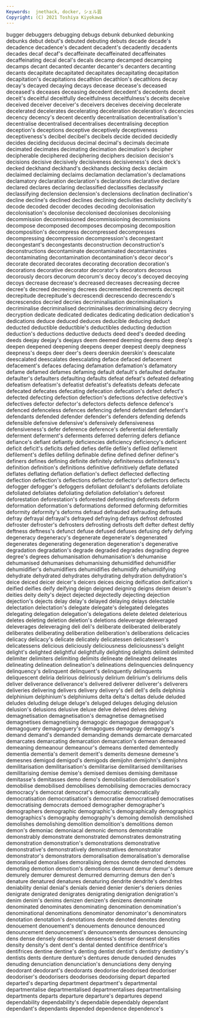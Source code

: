 ```yaml
---
Keywords:  jnethack, docker, シェル芸
Copyright: (C) 2021 Toshiya Kiyokawa
---
```

bugger
debuggers debugging debugs debunk debunked debunking debunks debut debut's debuted
debuting debuts decade decade's decadence decadence's decadent decadent's decadently decadents
decades decaf decaf's decaffeinate decaffeinated decaffeinates decaffeinating decal decal's decals
decamp decamped decamping decamps decant decanted decanter decanter's decanters decanting
decants decapitate decapitated decapitates decapitating decapitation decapitation's decapitations decathlon decathlon's
decathlons decay decay's decayed decaying decays decease decease's deceased deceased's
deceases deceasing decedent decedent's decedents deceit deceit's deceitful deceitfully deceitfulness
deceitfulness's deceits deceive deceived deceiver deceiver's deceivers deceives deceiving decelerate
decelerated decelerates decelerating deceleration deceleration's decencies decency decency's decent decently
decentralisation decentralisation's decentralise decentralised decentralises decentralising deception deception's deceptions deceptive
deceptively deceptiveness deceptiveness's decibel decibel's decibels decide decided decidedly decides
deciding deciduous decimal decimal's decimals decimate decimated decimates decimating decimation
decimation's decipher decipherable deciphered deciphering deciphers decision decision's decisions decisive
decisively decisiveness decisiveness's deck deck's decked deckhand deckhand's deckhands decking
decks declaim declaimed declaiming declaims declamation declamation's declamations declamatory declaration
declaration's declarations declarative declare declared declares declaring declassified declassifies declassify
declassifying declension declension's declensions declination declination's decline decline's declined declines
declining declivities declivity declivity's decode decoded decoder decodes decoding decolonisation
decolonisation's decolonise decolonised decolonises decolonising decommission decommissioned decommissioning decommissions decompose
decomposed decomposes decomposing decomposition decomposition's decompress decompressed decompresses decompressing decompression
decompression's decongestant decongestant's decongestants deconstruction deconstruction's deconstructions decontaminate decontaminated decontaminates
decontaminating decontamination decontamination's decor decor's decorate decorated decorates decorating decoration
decoration's decorations decorative decorator decorator's decorators decorous decorously decors decorum
decorum's decoy decoy's decoyed decoying decoys decrease decrease's decreased decreases
decreasing decree decree's decreed decreeing decrees decremented decrements decrepit decrepitude
decrepitude's decrescendi decrescendo decrescendo's decrescendos decried decries decriminalisation decriminalisation's decriminalise
decriminalised decriminalises decriminalising decry decrying decryption dedicate dedicated dedicates dedicating
dedication dedication's dedications deduce deduced deduces deducible deducing deduct deducted
deductible deductible's deductibles deducting deduction deduction's deductions deductive deducts deed
deed's deeded deeding deeds deejay deejay's deejays deem deemed deeming
deems deep deep's deepen deepened deepening deepens deeper deepest deeply
deepness deepness's deeps deer deer's deers deerskin deerskin's deescalate deescalated
deescalates deescalating deface defaced defacement defacement's defaces defacing defamation defamation's
defamatory defame defamed defames defaming default default's defaulted defaulter defaulter's
defaulters defaulting defaults defeat defeat's defeated defeating defeatism defeatism's defeatist
defeatist's defeatists defeats defecate defecated defecates defecating defecation defecation's defect
defect's defected defecting defection defection's defections defective defective's defectives defector
defector's defectors defects defence defence's defenced defenceless defences defencing defend
defendant defendant's defendants defended defender defender's defenders defending defends defensible
defensive defensive's defensively defensiveness defensiveness's defer deference deference's deferential deferentially
deferment deferment's deferments deferred deferring defers defiance defiance's defiant defiantly
deficiencies deficiency deficiency's deficient deficit deficit's deficits defied defies defile
defile's defiled defilement defilement's defiles defiling definable define defined definer
definer's definers defines defining definite definitely definiteness definiteness's definition definition's
definitions definitive definitively deflate deflated deflates deflating deflation deflation's deflect
deflected deflecting deflection deflection's deflections deflector deflector's deflectors deflects defogger
defogger's defoggers defoliant defoliant's defoliants defoliate defoliated defoliates defoliating defoliation
defoliation's deforest deforestation deforestation's deforested deforesting deforests deform deformation deformation's
deformations deformed deforming deformities deformity deformity's deforms defraud defrauded defrauding
defrauds defray defrayal defrayal's defrayed defraying defrays defrost defrosted defroster
defroster's defrosters defrosting defrosts deft defter deftest deftly deftness deftness's
defunct defuse defused defuses defusing defy defying degeneracy degeneracy's degenerate
degenerate's degenerated degenerates degenerating degeneration degeneration's degenerative degradation degradation's degrade
degraded degrades degrading degree degree's degrees dehumanisation dehumanisation's dehumanise dehumanised
dehumanises dehumanising dehumidified dehumidifier dehumidifier's dehumidifiers dehumidifies dehumidify dehumidifying dehydrate
dehydrated dehydrates dehydrating dehydration dehydration's deice deiced deicer deicer's deicers
deices deicing deification deification's deified deifies deify deifying deign deigned
deigning deigns deism deism's deities deity deity's deject dejected dejectedly
dejecting dejection dejection's dejects delay delay's delayed delaying delays delectable
delectation delectation's delegate delegate's delegated delegates delegating delegation delegation's delegations
delete deleted deleterious deletes deleting deletion deletion's deletions deleverage deleveraged
deleverages deleveraging deli deli's deliberate deliberated deliberately deliberates deliberating deliberation
deliberation's deliberations delicacies delicacy delicacy's delicate delicately delicatessen delicatessen's delicatessens
delicious deliciously deliciousness deliciousness's delight delight's delighted delightful delightfully delighting
delights delimit delimited delimiter delimiters delimiting delimits delineate delineated delineates
delineating delineation delineation's delineations delinquencies delinquency delinquency's delinquent delinquent's delinquently
delinquents deliquescent deliria delirious deliriously delirium delirium's deliriums delis deliver
deliverance deliverance's delivered deliverer deliverer's deliverers deliveries delivering delivers delivery
delivery's dell dell's dells delphinia delphinium delphinium's delphiniums delta delta's
deltas delude deluded deludes deluding deluge deluge's deluged deluges deluging
delusion delusion's delusions delusive deluxe delve delved delves delving demagnetisation
demagnetisation's demagnetise demagnetised demagnetises demagnetising demagogic demagogue demagogue's demagoguery demagoguery's
demagogues demagogy demagogy's demand demand's demanded demanding demands demarcate demarcated
demarcates demarcating demarcation demarcation's demean demeaned demeaning demeanour demeanour's demeans
demented dementedly dementia dementia's demerit demerit's demerits demesne demesne's demesnes
demigod demigod's demigods demijohn demijohn's demijohns demilitarisation demilitarisation's demilitarise demilitarised
demilitarises demilitarising demise demise's demised demises demising demitasse demitasse's demitasses
demo demo's demobilisation demobilisation's demobilise demobilised demobilises demobilising democracies democracy
democracy's democrat democrat's democratic democratically democratisation democratisation's democratise democratised democratises
democratising democrats demoed demographer demographer's demographers demographic demographic's demographically demographics
demographics's demography demography's demoing demolish demolished demolishes demolishing demolition demolition's
demolitions demon demon's demoniac demoniacal demonic demons demonstrable demonstrably demonstrate
demonstrated demonstrates demonstrating demonstration demonstration's demonstrations demonstrative demonstrative's demonstratively demonstratives
demonstrator demonstrator's demonstrators demoralisation demoralisation's demoralise demoralised demoralises demoralising demos
demote demoted demotes demoting demotion demotion's demotions demount demur demur's
demure demurely demurer demurest demurred demurring demurs den den's denature
denatured denatures denaturing dendrite dendrite's dendrites deniability denial denial's denials
denied denier denier's deniers denies denigrate denigrated denigrates denigrating denigration
denigration's denim denim's denims denizen denizen's denizens denominate denominated denominates
denominating denomination denomination's denominational denominations denominator denominator's denominators denotation denotation's
denotations denote denoted denotes denoting denouement denouement's denouements denounce denounced
denouncement denouncement's denouncements denounces denouncing dens dense densely denseness denseness's
denser densest densities density density's dent dent's dental dented dentifrice
dentifrice's dentifrices dentine dentine's denting dentist dentist's dentistry dentistry's dentists
dents denture denture's dentures denude denuded denudes denuding denunciation denunciation's
denunciations deny denying deodorant deodorant's deodorants deodorise deodorised deodoriser deodoriser's
deodorisers deodorises deodorising depart departed departed's departing department department's departmental
departmentalise departmentalised departmentalises departmentalising departments departs departure departure's departures depend
dependability dependability's dependable dependably dependant dependant's dependants depended dependence dependence's
